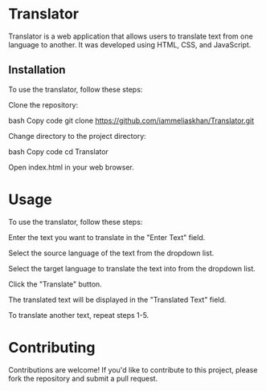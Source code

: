 # Translator

Translator is a web application that allows users to translate text from one language to another. It was developed using HTML, CSS, and JavaScript.

## Installation

To use the translator, follow these steps:

Clone the repository:

bash
Copy code
git clone https://github.com/iammeliaskhan/Translator.git

Change directory to the project directory:

bash
Copy code
cd Translator

Open index.html in your web browser.

# Usage

To use the translator, follow these steps:

Enter the text you want to translate in the "Enter Text" field.

Select the source language of the text from the dropdown list.

Select the target language to translate the text into from the dropdown list.

Click the "Translate" button.

The translated text will be displayed in the "Translated Text" field.

To translate another text, repeat steps 1-5.

# Contributing

Contributions are welcome! If you'd like to contribute to this project, please fork the repository and submit a pull request.
